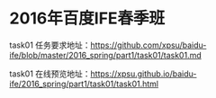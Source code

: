 # 2016年百度IFE春季班



task01 任务要求地址：https://github.com/xpsu/baidu-ife/blob/master/2016_spring/part1/task01/task01.md

task01 在线预览地址：https://xpsu.github.io/baidu-ife/2016_spring/part1/task01/task01.html